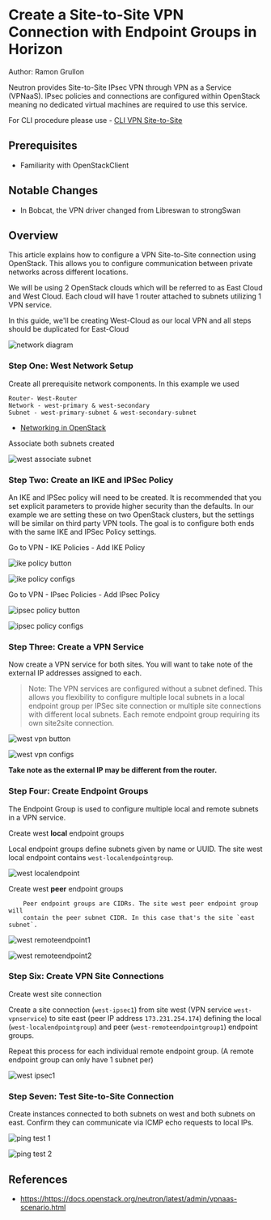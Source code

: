 # Create a Site-to-Site VPN Connection with Endpoint Groups in Horizon

Author: Ramon Grullon

Neutron provides Site-to-Site IPsec VPN through VPN as a Service (VPNaaS).
IPsec policies and connections are configured within OpenStack meaning
no dedicated virtual machines are required to use this service.

For CLI procedure please use - [CLI VPN Site-to-Site](https://openmetal.io/docs/tutorials/create-site-to-site-vpn.md)

## Prerequisites

- Familiarity with OpenStackClient

## Notable Changes

- In Bobcat, the VPN driver changed from Libreswan to strongSwan

## Overview

This article explains how to configure a VPN Site-to-Site connection using OpenStack.
This allows you to configure communication between private networks across different
locations.

We will be using 2 OpenStack clouds which will be referred to as East Cloud and
West Cloud. Each cloud will have 1 router attached to subnets utilizing 1 VPN service.

In this guide, we'll be creating West-Cloud as our local VPN and all steps
should be duplicated for East-Cloud

![network diagram](images/vpnbobcat_images/network_diagram.png "Network Diagram")

### Step One: West Network Setup

Create all prerequisite network components. In this example we used

```shell
Router- West-Router
Network - west-primary & west-secondary
Subnet - west-primary-subnet & west-secondary-subnet
```

- [Networking in OpenStack](https://openmetal.io/docs/manuals/users-manual/network-ip-traffic)

Associate both subnets created

![west associate subnet](images/vpnbobcat_images/west_associate_subnet.png "West Associate Subnet Creation")

### Step Two: Create an IKE and IPSec Policy

An IKE and IPSec policy will need to be created. It is recommended that you set
explicit parameters to provide higher security than the defaults. In our example
we are setting these on two OpenStack clusters, but the settings will be similar
on third party VPN tools. The goal is to configure both ends with the same IKE
and IPSec Policy settings.

Go to VPN - IKE Policies - Add IKE Policy

![ike policy button](images/vpnbobcat_images/ike_policy_button.png "IKE Policy Button")

![ike policy configs](images/vpnbobcat_images/ike_policy_configs.png "IKE Policy Configs")

Go to VPN - IPsec Policies - Add IPsec Policy

![ipsec policy button](images/vpnbobcat_images/ipsec_policy_button.png "IPSec Policy Button")

![ipsec policy configs](images/vpnbobcat_images/ipsec_policy_configs.png "IPSec Policy Configs")

### Step Three: Create a VPN Service

Now create a VPN service for both sites. You will want to take note of the
external IP addresses assigned to each.

> Note: The VPN services are configured without a subnet defined. This allows
> you flexibility to configure multiple local subnets in a local endpoint group
> per IPSec site connection or multiple site connections with different local
> subnets.
> Each remote endpoint group requiring its own site2site connection.

![west vpn button](images/vpnbobcat_images/west_vpn_service_button.png "West VPN Button")

![west vpn configs](images/vpnbobcat_images/west_vpn_service_configs.png "West VPN Configs")

 **Take note as the external IP may be different from the router.**

### Step Four: Create Endpoint Groups

The Endpoint Group is used to configure multiple local and remote subnets in a
VPN service.

Create west **local** endpoint groups

Local endpoint groups define subnets given by name or UUID. The site west
local endpoint contains `west-localendpointgroup`.

![west localendpoint](images/vpnbobcat_images/west_localendpoint.png "West Local Endpoint Group")

Create west **peer** endpoint groups

```shell
    Peer endpoint groups are CIDRs. The site west peer endpoint group will
    contain the peer subnet CIDR. In this case that's the site `east subnet`.
```

![west remoteendpoint1](images/vpnbobcat_images/west_remoteendpoint1.png "West Remote Endpoint Group1")

![west remoteendpoint2](images/vpnbobcat_images/west_remoteendpoint2.png "West Remote Endpoint Group2")

### Step Six: Create VPN Site Connections

Create west site connection

Create a site connection (`west-ipsec1`) from site west (VPN service
`west-vpnservice`) to site east (peer IP address `173.231.254.174`) defining
the local (`west-localendpointgroup`) and peer (`west-remoteendpointgroup1`)
endpoint groups.

Repeat this process for each individual remote endpoint group.
(A remote endpoint group can only have 1 subnet per)

![west ipsec1](images/vpnbobcat_images/west_ipsec1.png "West IPSec1")

### Step Seven: Test Site-to-Site Connection

Create instances connected to both subnets on west and both subnets on east.
Confirm they can communicate via ICMP echo requests to local IPs.

![ping test 1](images/vpnbobcat_images/pingtest1.png "Ping Test 1")

![ping test 2](images/vpnbobcat_images/pingtest2.png "Ping Test 2")

## References

- <https://https://docs.openstack.org/neutron/latest/admin/vpnaas-scenario.html>
